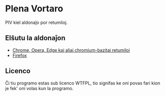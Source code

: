 # Plena Vortaro

PIV kiel aldonaĵo por retumiloj.

## Elŝutu la aldonaĵon

- [Chrome, Opera, Edge kaj aliaj chromium-bazitaj retumiloj](https://chrome.google.com/webstore/detail/plena-vortaro/kfnageeffnimnlohcgpnplfdgdnmolpo)
- [Firefox](https://addons.mozilla.org/en-US/firefox/addon/plena-vortaro/?utm_source=addons.mozilla.org&utm_medium=referral)

## Licenco

Ĉi tiu programo estas sub licenco WTFPL, tio signifas ke oni povas fari kion je fek' oni volas kun la programo.
